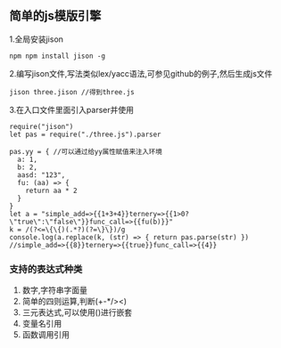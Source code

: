 ## 简单的js模版引擎 
1.全局安装jison 
```
npm npm install jison -g 
```
2.编写jison文件,写法类似lex/yacc语法,可参见github的例子,然后生成js文件
```
jison three.jison //得到three.js 
```
3.在入口文件里面引入parser并使用
```
require("jison")
let pas = require("./three.js").parser

pas.yy = { //可以通过给yy属性赋值来注入环境
  a: 1,
  b: 2,
  aasd: "123",
  fu: (aa) => {
    return aa * 2
  }
}
let a = "simple_add=>{{1+3+4}}ternery=>{{1>0?\"true\":\"false\"}}func_call=>{{fu(b)}}"
k = /(?<=\{\{)(.*?)(?=\}\})/g
console.log(a.replace(k, (str) => { return pas.parse(str) })
//simple_add=>{{8}}ternery=>{{true}}func_call=>{{4}}
```
### 支持的表达式种类 
1. 数字,字符串字面量
2. 简单的四则运算,判断(+-*/><)
3. 三元表达式,可以使用()进行嵌套
4. 变量名引用
5. 函数调用引用 

